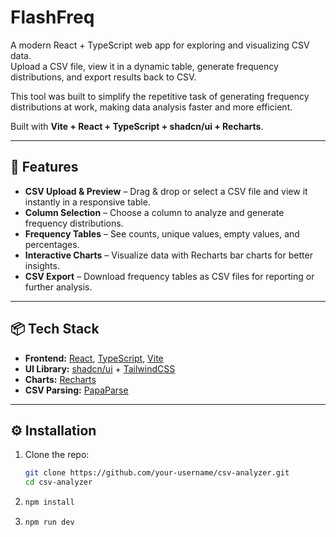 # FlashFreq

A modern React + TypeScript web app for exploring and visualizing CSV data.  
Upload a CSV file, view it in a dynamic table, generate frequency distributions, and export results back to CSV.

This tool was built to simplify the repetitive task of generating frequency distributions at work, making data analysis faster and more efficient.

Built with **Vite + React + TypeScript + shadcn/ui + Recharts**.

---

## 🚀 Features

- **CSV Upload & Preview** – Drag & drop or select a CSV file and view it instantly in a responsive table.
- **Column Selection** – Choose a column to analyze and generate frequency distributions.
- **Frequency Tables** – See counts, unique values, empty values, and percentages.
- **Interactive Charts** – Visualize data with Recharts bar charts for better insights.
- **CSV Export** – Download frequency tables as CSV files for reporting or further analysis.

---

## 📦 Tech Stack

- **Frontend:** [React](https://react.dev/), [TypeScript](https://www.typescriptlang.org/), [Vite](https://vitejs.dev/)
- **UI Library:** [shadcn/ui](https://ui.shadcn.com) + [TailwindCSS](https://tailwindcss.com)
- **Charts:** [Recharts](https://recharts.org/en-US/)
- **CSV Parsing:** [PapaParse](https://www.papaparse.com/)

---

## ⚙️ Installation

1. Clone the repo:

   ```bash
   git clone https://github.com/your-username/csv-analyzer.git
   cd csv-analyzer
   ```

2. ```bash
   npm install
   ```

3. ```bash
   npm run dev
   ```
